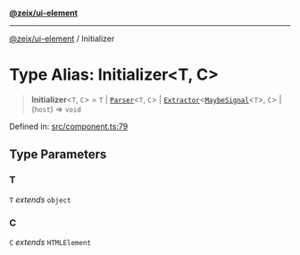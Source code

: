 [**@zeix/ui-element**](../README.md)

***

[@zeix/ui-element](../globals.md) / Initializer

# Type Alias: Initializer\<T, C\>

> **Initializer**\<`T`, `C`\> = `T` \| [`Parser`](Parser.md)\<`T`, `C`\> \| [`Extractor`](Extractor.md)\<[`MaybeSignal`](MaybeSignal.md)\<`T`\>, `C`\> \| (`host`) => `void`

Defined in: [src/component.ts:79](https://github.com/zeixcom/ui-element/blob/0bdd451e0266b456b3ed7c56ab9ac6ad476a6f80/src/component.ts#L79)

## Type Parameters

### T

`T` *extends* `object`

### C

`C` *extends* `HTMLElement`
